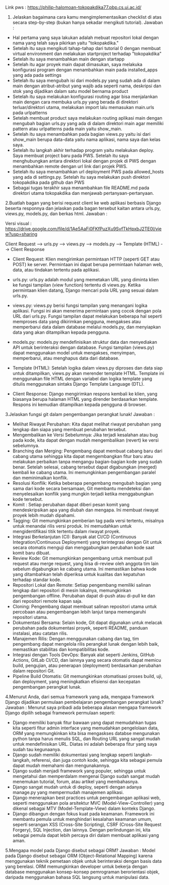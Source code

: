 Link pws : https://philip-halomoan-tokopakdika77.pbp.cs.ui.ac.id/

1. Jelaskan bagaimana cara kamu mengimplementasikan checklist di atas secara step-by-step (bukan hanya sekadar mengikuti tutorial).
Jawaban :
- Hal pertama yang saya lakukan adalah mebuat repositori lokal dengan nama yang telah saya pikirkan yaitu "tokopakdika." 
- Setelah itu saya mengikuti tahap-tahap dari tutorial 0 dengan membuat virtual environment dan melakukan startproject terhadap "tokopakdika"
- Setelah itu saya menambahkan main dengan startapp
- Setelah itu agar proyek main dapat dimasukan, saya melakuka konfigurasi program dengan menambahkan main pada installed_apps yang ada pada settings
- Setelah itu saya mengubah isi dari models.py yang sudah ada di dalam main dengan atribut-atribut yang wajib ada seperti nama, deskripsi dan stok yang dijadikan dalam satu model bernama product
- Setelah itu saya melakukan konfigurasi routing agar bisa menjalankan main dengan cara membuka urls.py yang berada di direktori terluar/direktori utama, melakukan import lalu memasukan main.urls pada urlpatterns
- Setelah membuat product saya melakukan routing aplikasi main dengan mengubah bagian urls.py yang ada di dalam direktori main agar memiliki pattern atau urlpatterns pada main yaitu show_main.
- Setelah itu saya menambahkan pada bagian views.py yaitu isi dari show_main berupa data-data yaitu nama aplikasi, nama saya dan kelas saya.
- Setelah itu langkah akhir terhadap program yaitu melakukan deploy. Saya membuat project baru pada PWS. Setelah itu saya menghubungkan antara direktori lokal dengan projek di PWS dengan menambahkan remote dengan url link dari projek PWS. 
- Setelah itu saya menambahkan url deployment PWS pada allowed_hosts yang ada di settings.py. Setelah itu saya melakukan push direktori tokopakdika pada github dan PWS
- Sebagai tugas terakhir saya menambahkan file README.md pada direktori utama tokopakdika dan menjawab pertanyaan-pertanyaan.

2.Buatlah bagan yang berisi request client ke web aplikasi berbasis Django beserta responnya dan jelaskan pada bagan tersebut kaitan antara urls.py, views.py, models.py, dan berkas html.
Jawaban :

Versi visual : https://drive.google.com/file/d/1Ae5AaFi0FKfPuzXu9SvfTkHpxbJ2TE0l/view?usp=sharing

Client Request --> urls.py --> views.py --> models.py --> Template (HTML) --> Client Response

- Client Request:
Klien mengirimkan permintaan HTTP (seperti GET atau POST) ke server. Permintaan ini dapat berupa permintaan halaman web, data, atau tindakan tertentu pada aplikasi.

- urls.py:
urls.py adalah modul yang memetakan URL yang diminta klien ke fungsi tampilan (view function) tertentu di views.py. Ketika permintaan klien datang, Django mencari pola URL yang sesuai dalam urls.py.

- views.py:
views.py berisi fungsi tampilan yang menangani logika aplikasi. Fungsi ini akan menerima permintaan yang cocok dengan pola URL dari urls.py.
Fungsi tampilan dapat melakukan beberapa hal seperti memproses data yang dikirimkan pengguna, mengakses atau memperbarui data dalam database melalui models.py, dan menyiapkan data yang akan ditampilkan kepada pengguna.

- models.py:
models.py mendefinisikan struktur data dan menyediakan API untuk berinteraksi dengan database. Fungsi tampilan (views.py) dapat menggunakan model untuk mengakses, menyimpan, memperbarui, atau menghapus data dari database.

- Template (HTML):
Setelah logika dalam views.py diproses dan data siap untuk ditampilkan, views.py akan merender template HTML. Template ini menggunakan file HTML dengan variabel dan logika template yang ditulis menggunakan sintaks Django Template Language (DTL).

- Client Response:
Django mengirimkan respons kembali ke klien, yang biasanya berupa halaman HTML yang dirender berdasarkan template. Respons ini kemudian ditampilkan kepada pengguna di browser.

3.Jelaskan fungsi git dalam pengembangan perangkat lunak!
Jawaban :
- Melihat Riwayat Perubahan: Kita dapat melihat riwayat perubahan yang lengkap dan siapa yang membuat perubahan tersebut. 
- Mengembalikan ke Versi Sebelumnya: Jika terjadi kesalahan atau bug pada kode, kita dapat dengan mudah mengembalikan (revert) ke versi sebelumnya.
- Branching dan Merging: Pengembang dapat membuat cabang baru dari cabang utama sehingga kita dapat mengembangkan fitur baru atau melakukan perbaikan tanpa mengangu bagian-bagian kode yang sudah benar. Setelah selesai, cabang tersebut dapat digabungkan (merged) kembali ke cabang utama. Ini memungkinkan pengembangan paralel dan meminimalkan konflik.
- Resolusi Konflik: Ketika beberapa pengembang mengubah bagian yang sama dari kode secara bersamaan, Git membantu mendeteksi dan menyelesaikan konflik yang mungkin terjadi ketika menggabungkan kode tersebut.
- Komit : Setiap perubahan dapat diberi pesan komit yang mendeskripsikan apa yang diubah dan mengapa. Ini membuat riwayat proyek lebih mudah dipahami.
- Tagging: Git memungkinkan pemberian tag pada versi tertentu, misalnya untuk menandai rilis versi produk. Ini memudahkan untuk mengidentifikasi titik tertentu dalam riwayat proyek.
- Integrasi Berkelanjutan (CI): Banyak alat CI/CD (Continuous Integration/Continuous Deployment) yang terintegrasi dengan Git untuk secara otomatis menguji dan menggabungkan perubahan kode saat komit baru dibuat. 
- Review Kode: Git memungkinkan pengembang untuk membuat pull request atau merge request, yang bisa di-review oleh anggota tim lain sebelum digabungkan ke cabang utama. Ini memastikan bahwa kode yang ditambahkan telah diperiksa untuk kualitas dan kepatuhan terhadap standar kode.
- Repositori Lokal dan Remote: Setiap pengembang memiliki salinan lengkap dari repositori di mesin lokalnya, memungkinkan pengembangan offline. Perubahan dapat di-push atau di-pull ke dan dari repositori remote kapan saja.
- Cloning: Pengembang dapat membuat salinan repositori utama untuk percobaan atau pengembangan lebih lanjut tanpa memengaruhi repositori utama.
- Dokumentasi Bersama: Selain kode, Git dapat digunakan untuk melacak perubahan pada dokumentasi proyek, seperti README, panduan instalasi, atau catatan rilis.
- Manajemen Rilis: Dengan menggunakan cabang dan tag, tim pengembang dapat mengelola rilis perangkat lunak dengan lebih baik, memastikan stabilitas dan kompatibilitas kode.
- Integrasi dengan Tools DevOps: Banyak alat seperti Jenkins, GitHub Actions, GitLab CI/CD, dan lainnya yang secara otomatis dapat memicu build, pengujian, atau penerapan (deployment) berdasarkan perubahan dalam repositori Git.
- Pipeline Build Otomatis: Git memungkinkan otomatisasi proses build, uji, dan deployment, yang meningkatkan efisiensi dan kecepatan pengembangan perangkat lunak.

4.Menurut Anda, dari semua framework yang ada, mengapa framework Django dijadikan permulaan pembelajaran pengembangan perangkat lunak?
Jawaban :
Menurut saya pribadi ada beberapa alasan mengapa framework Django dipilih sebagai framework permulaan seperti:
- Django memiliki banyak fitur bawaan yang dapat memudahkan tugas kita seperti fitur admin interface yang memudahkan pengelolaan data, ORM yang memungkinkan kita bisa mengaskses databse mengunakan python tanpa harus menulis SQL, dan Routing URL yang sangat mudah untuk mendefinisikan URL. Diatas ini adalah beberapa fitur yang saya sudah tau kegunaanya.
- Django sudah memiliki dokumentasi yang lengkap seperti langkah-langkah, referensi, dan juga contoh kode, sehingga kita sebagai pemula dapat mudah memahami dan mengunakannya.
- Django sudah menjadi framework yang populer, sehingga untuk mengetahui dan memperdalam mengenai Django sudah sangat mudah menemukan tutorial, forum, atau artikel yang membahasnya.
- Django sangat mudah untuk di deploy, seperti dengan adanya manage.py yang mempermudah manajemen aplikasi.
- Django menerapkan best practices untuk pengembangan aplikasi web, seperti menggunakan pola arsitektur MVC (Model-View-Controller) yang dikenal sebagai MTV (Model-Template-View) dalam konteks Django.
- Django dibangun dengan fokus kuat pada keamanan. Framework ini membantu pemula untuk menghindari kesalahan keamanan umum, seperti serangan XSS (Cross-Site Scripting), CSRF (Cross-Site Request Forgery), SQL Injection, dan lainnya. Dengan perlindungan ini, kita sebagai pemula dapat lebih percaya diri dalam membuat aplikasi yang aman.

5.Mengapa model pada Django disebut sebagai ORM?
Jawaban :
Model pada Django disebut sebagai ORM (Object-Relational Mapping) karena menggunakan teknik pemetaan objek untuk berinteraksi dengan basis data yang berelasi. ORM memungkinkan developer untuk bekerja dengan database menggunakan konsep-konsep pemrograman berorientasi objek, daripada menggunakan bahasa SQL langsung untuk manipulasi data.